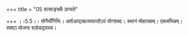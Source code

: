 +++
title = "05 यत्साङ्ख्यैः प्राप्यते"

+++
।।5.5।। योगैर्योगिभिः। अर्शआद्यच्प्रत्ययान्तोऽयं योगशब्दः। स्थानं
मोक्षाख्यम्। एकमभिन्नम्। स्पष्टा योजना श्लोकद्वयस्य।
